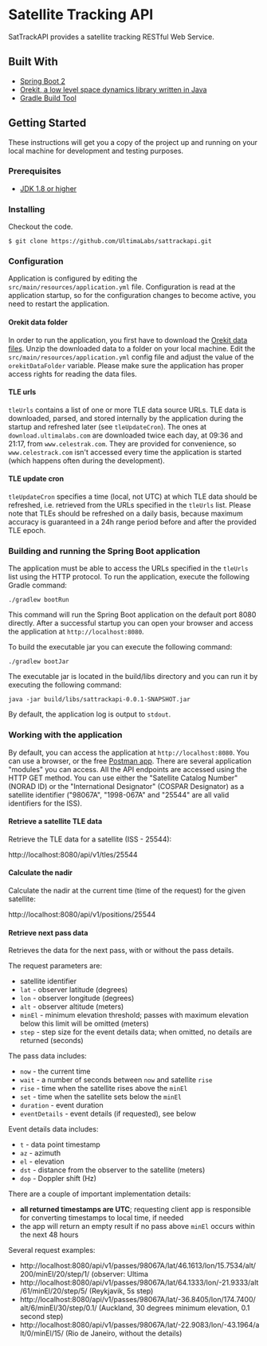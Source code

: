 # Satellite Tracking API

SatTrackAPI provides a satellite tracking RESTful Web Service.

## Built With

* [Spring Boot 2](https://spring.io/projects/spring-boot/)
* [Orekit, a low level space dynamics library written in Java](https://www.orekit.org/)
* [Gradle Build Tool](https://gradle.org/)

## Getting Started

These instructions will get you a copy of the project up and running on your local machine for development and testing purposes.

### Prerequisites

* [JDK 1.8 or higher](https://www.oracle.com/technetwork/java/javase/downloads/jdk8-downloads-2133151.html)

### Installing

Checkout the code.

```
$ git clone https://github.com/UltimaLabs/sattrackapi.git
```

### Configuration

Application is configured by editing the `src/main/resources/application.yml` file.
Configuration is read at the application startup, so for the configuration changes to become active, you need to restart the application.

#### Orekit data folder

In order to run the application, you first have to download the [Orekit data files](https://gitlab.orekit.org/orekit/orekit-data/-/archive/master/orekit-data-master.zip).
Unzip the downloaded data to a folder on your local machine. Edit the `src/main/resources/application.yml` config file and adjust the value of the `orekitDataFolder` variable.
Please make sure the application has proper access rights for reading the data files.

#### TLE urls

`tleUrls` contains a list of one or more TLE data source URLs. TLE data is downloaded, parsed, and stored internally by the application during the startup and refreshed later (see `tleUpdateCron`).
The ones at `download.ultimalabs.com` are downloaded twice each day, at 09:36 and 21:17, from `www.celestrak.com`.
They are provided for convenience, so `www.celestrack.com` isn't accessed every time the application is started (which happens often during the development).

#### TLE update cron

`tleUpdateCron` specifies a time (local, not UTC) at which TLE data should be refreshed, i.e. retrieved from the URLs specified in the `tleUrls` list.
Please note that TLEs should be refreshed on a daily basis, because maximum accuracy is guaranteed in a 24h range period before and after the provided TLE epoch.

### Building and running the Spring Boot application

The application must be able to access the URLs specified in the `tleUrls` list using the HTTP protocol.
To run the application, execute the following Gradle command:

```
./gradlew bootRun
```

This command will run the Spring Boot application on the default port 8080 directly. After a successful startup you can open your browser and access the application at `http://localhost:8080`.

To build the executable jar you can execute the following command:

```
./gradlew bootJar
```

The executable jar is located in the build/libs directory and you can run it by executing the following command:

```
java -jar build/libs/sattrackapi-0.0.1-SNAPSHOT.jar
```

By default, the application log is output to `stdout`.

### Working with the application

By default, you can access the application at `http://localhost:8080`. You can use a browser, or the free [Postman app](https://www.getpostman.com/downloads/).
There are several application "modules" you can access. All the API endpoints are accessed using the HTTP GET method.
You can use either the "Satellite Catalog Number" (NORAD ID) or the "International Designator" (COSPAR Designator) as a satellite identifier ("98067A", "1998-067A" and "25544" are all valid identifiers for the ISS).

#### Retrieve a satellite TLE data

Retrieve the TLE data for a satellite (ISS - 25544):

http://localhost:8080/api/v1/tles/25544

#### Calculate the nadir

Calculate the nadir at the current time (time of the request) for the given satellite:

http://localhost:8080/api/v1/positions/25544

#### Retrieve next pass data

Retrieves the data for the next pass, with or without the pass details.

The request parameters are:

* satellite identifier
* `lat` - observer latitude (degrees)
* `lon` - observer longitude (degrees)
* `alt` - observer altitude (meters)
* `minEl` - minimum elevation threshold; passes with maximum elevation below this limit will be omitted (meters)
* `step` - step size for the event details data; when omitted, no details are returned (seconds)

The pass data includes:
* `now` - the current time
* `wait` - a number of seconds between `now` and satellite `rise`
* `rise` - time when the satellite rises above the `minEl`
* `set` - time when the satellite sets below the `minEl`
* `duration` - event duration
* `eventDetails` - event details (if requested), see below

Event details data includes:
* `t` - data point timestamp
* `az` - azimuth
* `el` - elevation
* `dst` - distance from the observer to the satellite (meters)
* `dop` - Doppler shift (Hz)

There are a couple of important implementation details: 
* **all returned timestamps are UTC**; requesting client app is responsible for converting timestamps to local time, if needed
* the app will return an empty result if no pass above `minEl` occurs within the next 48 hours  

Several request examples:

* http://localhost:8080/api/v1/passes/98067A/lat/46.1613/lon/15.7534/alt/200/minEl/20/step/1/ (observer: Ultima
* http://localhost:8080/api/v1/passes/98067A/lat/64.1333/lon/-21.9333/alt/61/minEl/20/step/5/ (Reykjavik, 5s step)
* http://localhost:8080/api/v1/passes/98067A/lat/-36.8405/lon/174.7400/alt/6/minEl/30/step/0.1/ (Auckland, 30 degrees minimum elevation, 0.1 second step)
* http://localhost:8080/api/v1/passes/98067A/lat/-22.9083/lon/-43.1964/alt/0/minEl/15/ (Rio de Janeiro, without the details)

